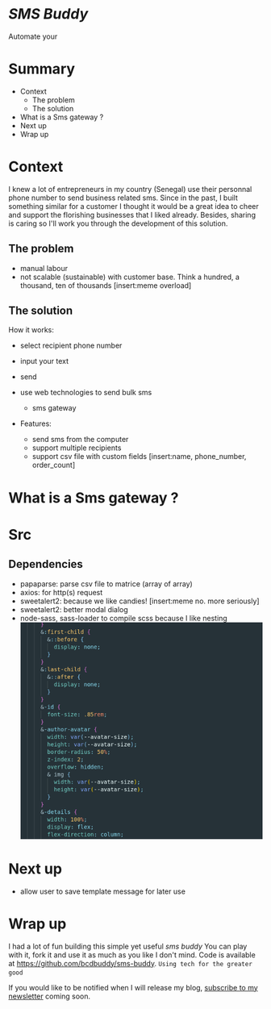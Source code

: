 # _SMS Buddy_
Automate your 

# Summary
- Context
  * The problem
  * The solution  
- What is a Sms gateway ?
- Next up
- Wrap up

# Context
I knew a lot of entrepreneurs in my country (Senegal) use their personnal phone number to send business related sms. Since in the past, I built something similar for a customer I thought it would be a great idea to cheer and support the florishing businesses that I liked already.
Besides, sharing is caring so I'll work you through the development of this solution.


## The problem
- manual labour
- not scalable (sustainable) with customer base. Think a hundred, a thousand, ten of thousands
[insert:meme overload]

## The solution  
How it works:
- select recipient phone number
- input your text
- send

- use web technologies to send bulk sms
  * sms gateway
- Features: 
  * send sms from the computer
  * support multiple recipients
  * support csv file with custom fields 
    [insert:name, phone_number, order_count]

# What is a Sms gateway ?

# Src
## Dependencies
- papaparse: parse csv file to matrice (array of array)
- axios: for http(s) request
- sweetalert2: because we like candies!
[insert:meme no. more seriously]
- sweetalert2: better modal dialog
- node-sass, sass-loader to compile scss because I like nesting
![](nesting.png)


# Next up
- allow user to save template message for later use

# Wrap up
I had a lot of fun building this simple yet useful _sms buddy_ 
You can play with it, fork it and use it as much as you like I don't mind. Code is available at https://github.com/bcdbuddy/sms-buddy. `Using tech for the greater good`

If you would like to be notified when I will release my blog, [subscribe to my newsletter](https://babacar-cisse-dia.com/user/create) coming soon.

